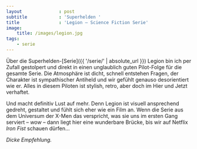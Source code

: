```yaml
---
layout              : post
subtitle            : 'Superhelden '
title               : 'Legion – Science Fiction Serie'
image:
    title: /images/legion.jpg
tags:
    - serie
---
```

Über die Superhelden-[Serie]({{ '/serie/' | absolute_url }}) Legion bin ich per Zufall gestolpert und direkt in einen unglaublich guten Pilot-Folge für die gesamte Serie. Die Atmosphäre ist dicht, schnell entstehen Fragen, der Charakter ist sympathischer Antiheld und wir gefühlt genauso desorientiert wie er. Alles in diesem Piloten ist stylish, retro, aber doch im Hier und Jetzt verhaftet.
<!-- readmore -->

Und macht definitiv Lust auf mehr. Denn Legion ist visuell ansprechend gedreht, gestaltet und fühlt sich eher wie ein Film an. Wenn die Serie aus dem Universum der X-Men das verspricht, was sie uns im ersten Gang serviert – _wow_ – dann liegt hier eine wunderbare Brücke, bis wir auf Netflix _Iron Fist_ schauen dürfen…

*Dicke Empfehlung.*
